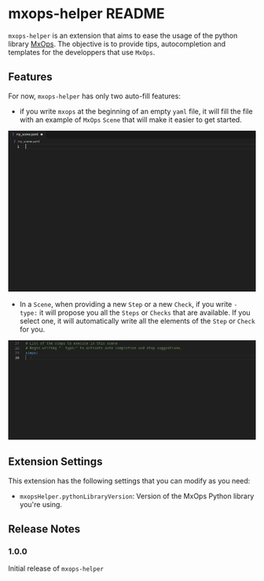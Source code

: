 # mxops-helper README

`mxops-helper` is an extension that aims to ease the usage of the python library [MxOps](https://github.com/Catenscia/MxOps). The objective is to provide tips, autocompletion and templates for the developpers that use `MxOps`.

## Features

For now, `mxops-helper` has only two auto-fill features:

- if you write `mxops` at the beginning of an empty `yaml` file, it will fill the file with an example of `MxOps` `Scene` that will make it easier to get started.

![Auto fill with a default `Scene`](./images/default_config.gif)

- In a `Scene`, when providing a new `Step` or a new `Check`, if you write `- type:` it will propose you all the `Steps` or `Checks` that are available. If you select one, it will automatically write all the elements of the `Step` or `Check` for you. 

![Auto fill a `Step` attributes](./images/step_auto_completion.gif)

## Extension Settings

This extension has the following settings that you can modify as you need:

* `mxopsHelper.pythonLibraryVersion`: Version of the MxOps Python library you're using.

## Release Notes

### 1.0.0

Initial release of `mxops-helper`
